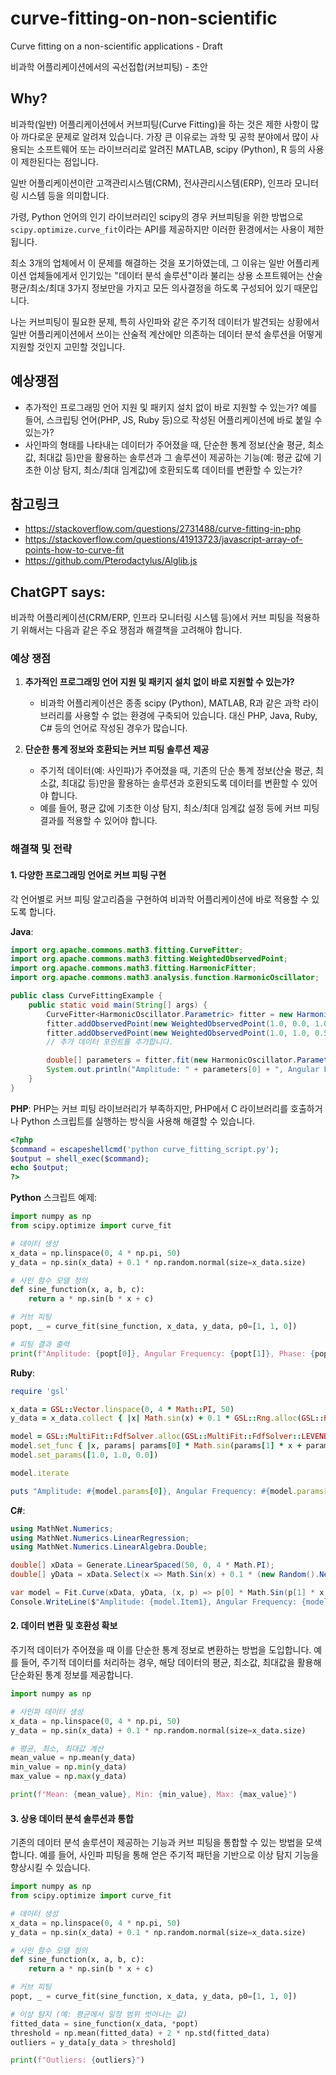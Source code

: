 # curve-fitting-on-non-scientific
Curve fitting on a non-scientific applications - Draft

비과학 어플리케이션에서의 곡선접합(커브피팅) - 초안

## Why?
비과학(일반) 어플리케이션에서 커브피팅(Curve Fitting)을 하는 것은 제한 사항이 많아 까다로운 문제로 알려져 있습니다. 가장 큰 이유로는 과학 및 공학 분야에서 많이 사용되는 소프트웨어 또는 라이브러리로 알려진 MATLAB, scipy (Python), R 등의 사용이 제한된다는 점입니다.

일반 어플리케이션이란 고객관리시스템(CRM), 전사관리시스템(ERP), 인프라 모니터링 시스템 등을 의미합니다.

가령, Python 언어의 인기 라이브러리인 scipy의 경우 커브피팅을 위한 방법으로 `scipy.optimize.curve_fit`이라는 API를 제공하지만 이러한 환경에서는 사용이 제한됩니다.

최소 3개의 업체에서 이 문제를 해결하는 것을 포기하였는데, 그 이유는 일반 어플리케이션 업체들에게서 인기있는 "데이터 분석 솔루션"이라 불리는 상용 소프트웨어는 산술 평균/최소/최대 3가지 정보만을 가지고 모든 의사결정을 하도록 구성되어 있기 때문입니다.

나는 커브피팅이 필요한 문제, 특히 사인파와 같은 주기적 데이터가 발견되는 상황에서 일반 어플리케이션에서 쓰이는 산술적 계산에만 의존하는 데이터 분석 솔루션을 어떻게 지원할 것인지 고민할 것입니다.

## 예상쟁점
* 추가적인 프로그래밍 언어 지원 및 패키지 설치 없이 바로 지원할 수 있는가? 예를 들어, 스크립팅 언어(PHP, JS, Ruby 등)으로 작성된 어플리케이션에 바로 붙일 수 있는가?
* 사인파의 형태를 나타내는 데이터가 주어졌을 때, 단순한 통계 정보(산술 평균, 최소값, 최대값 등)만을 활용하는 솔루션과 그 솔루션이 제공하는 기능(예: 평균 값에 기초한 이상 탐지, 최소/최대 임계값)에 호환되도록 데이터를 변환할 수 있는가?

## 참고링크
* https://stackoverflow.com/questions/2731488/curve-fitting-in-php
* https://stackoverflow.com/questions/41913723/javascript-array-of-points-how-to-curve-fit
* https://github.com/Pterodactylus/Alglib.js

## ChatGPT says:
비과학 어플리케이션(CRM/ERP, 인프라 모니터링 시스템 등)에서 커브 피팅을 적용하기 위해서는 다음과 같은 주요 쟁점과 해결책을 고려해야 합니다.

### 예상 쟁점

1. **추가적인 프로그래밍 언어 지원 및 패키지 설치 없이 바로 지원할 수 있는가?**
   - 비과학 어플리케이션은 종종 scipy (Python), MATLAB, R과 같은 과학 라이브러리를 사용할 수 없는 환경에 구축되어 있습니다. 대신 PHP, Java, Ruby, C# 등의 언어로 작성된 경우가 많습니다.

2. **단순한 통계 정보와 호환되는 커브 피팅 솔루션 제공**
   - 주기적 데이터(예: 사인파)가 주어졌을 때, 기존의 단순 통계 정보(산술 평균, 최소값, 최대값 등)만을 활용하는 솔루션과 호환되도록 데이터를 변환할 수 있어야 합니다. 
   - 예를 들어, 평균 값에 기초한 이상 탐지, 최소/최대 임계값 설정 등에 커브 피팅 결과를 적용할 수 있어야 합니다.

### 해결책 및 전략

#### 1. 다양한 프로그래밍 언어로 커브 피팅 구현

각 언어별로 커브 피팅 알고리즘을 구현하여 비과학 어플리케이션에 바로 적용할 수 있도록 합니다.

**Java**:
```java
import org.apache.commons.math3.fitting.CurveFitter;
import org.apache.commons.math3.fitting.WeightedObservedPoint;
import org.apache.commons.math3.fitting.HarmonicFitter;
import org.apache.commons.math3.analysis.function.HarmonicOscillator;

public class CurveFittingExample {
    public static void main(String[] args) {
        CurveFitter<HarmonicOscillator.Parametric> fitter = new HarmonicFitter(new HarmonicOscillator.Parametric());
        fitter.addObservedPoint(new WeightedObservedPoint(1.0, 0.0, 1.0));
        fitter.addObservedPoint(new WeightedObservedPoint(1.0, 1.0, 0.5));
        // 추가 데이터 포인트를 추가합니다.

        double[] parameters = fitter.fit(new HarmonicOscillator.Parametric(), new double[] {1.0, 0.1, 0.0});
        System.out.println("Amplitude: " + parameters[0] + ", Angular Frequency: " + parameters[1] + ", Phase: " + parameters[2]);
    }
}
```

**PHP**:
PHP는 커브 피팅 라이브러리가 부족하지만, PHP에서 C 라이브러리를 호출하거나 Python 스크립트를 실행하는 방식을 사용해 해결할 수 있습니다.

```php
<?php
$command = escapeshellcmd('python curve_fitting_script.py');
$output = shell_exec($command);
echo $output;
?>
```

**Python** 스크립트 예제:
```python
import numpy as np
from scipy.optimize import curve_fit

# 데이터 생성
x_data = np.linspace(0, 4 * np.pi, 50)
y_data = np.sin(x_data) + 0.1 * np.random.normal(size=x_data.size)

# 사인 함수 모델 정의
def sine_function(x, a, b, c):
    return a * np.sin(b * x + c)

# 커브 피팅
popt, _ = curve_fit(sine_function, x_data, y_data, p0=[1, 1, 0])

# 피팅 결과 출력
print(f"Amplitude: {popt[0]}, Angular Frequency: {popt[1]}, Phase: {popt[2]}")
```

**Ruby**:
```ruby
require 'gsl'

x_data = GSL::Vector.linspace(0, 4 * Math::PI, 50)
y_data = x_data.collect { |x| Math.sin(x) + 0.1 * GSL::Rng.alloc(GSL::Rng::DEFAULT).gaussian }

model = GSL::MultiFit::FdfSolver.alloc(GSL::MultiFit::FdfSolver::LEVENBERG_MARQUARDT, x_data.size, 3)
model.set_func { |x, params| params[0] * Math.sin(params[1] * x + params[2]) }
model.set_params([1.0, 1.0, 0.0])

model.iterate

puts "Amplitude: #{model.params[0]}, Angular Frequency: #{model.params[1]}, Phase: #{model.params[2]}"
```

**C#**:
```csharp
using MathNet.Numerics;
using MathNet.Numerics.LinearRegression;
using MathNet.Numerics.LinearAlgebra.Double;

double[] xData = Generate.LinearSpaced(50, 0, 4 * Math.PI);
double[] yData = xData.Select(x => Math.Sin(x) + 0.1 * (new Random().NextDouble() - 0.5)).ToArray();

var model = Fit.Curve(xData, yData, (x, p) => p[0] * Math.Sin(p[1] * x + p[2]), new double[] { 1, 1, 0 });
Console.WriteLine($"Amplitude: {model.Item1}, Angular Frequency: {model.Item2}, Phase: {model.Item3}");
```

#### 2. 데이터 변환 및 호환성 확보

주기적 데이터가 주어졌을 때 이를 단순한 통계 정보로 변환하는 방법을 도입합니다. 예를 들어, 주기적 데이터를 처리하는 경우, 해당 데이터의 평균, 최소값, 최대값을 활용해 단순화된 통계 정보를 제공합니다.

```python
import numpy as np

# 사인파 데이터 생성
x_data = np.linspace(0, 4 * np.pi, 50)
y_data = np.sin(x_data) + 0.1 * np.random.normal(size=x_data.size)

# 평균, 최소, 최대값 계산
mean_value = np.mean(y_data)
min_value = np.min(y_data)
max_value = np.max(y_data)

print(f"Mean: {mean_value}, Min: {min_value}, Max: {max_value}")
```

#### 3. 상용 데이터 분석 솔루션과 통합

기존의 데이터 분석 솔루션이 제공하는 기능과 커브 피팅을 통합할 수 있는 방법을 모색합니다. 예를 들어, 사인파 피팅을 통해 얻은 주기적 패턴을 기반으로 이상 탐지 기능을 향상시킬 수 있습니다.

```python
import numpy as np
from scipy.optimize import curve_fit

# 데이터 생성
x_data = np.linspace(0, 4 * np.pi, 50)
y_data = np.sin(x_data) + 0.1 * np.random.normal(size=x_data.size)

# 사인 함수 모델 정의
def sine_function(x, a, b, c):
    return a * np.sin(b * x + c)

# 커브 피팅
popt, _ = curve_fit(sine_function, x_data, y_data, p0=[1, 1, 0])

# 이상 탐지 (예: 평균에서 일정 범위 벗어나는 값)
fitted_data = sine_function(x_data, *popt)
threshold = np.mean(fitted_data) + 2 * np.std(fitted_data)
outliers = y_data[y_data > threshold]

print(f"Outliers: {outliers}")
```
